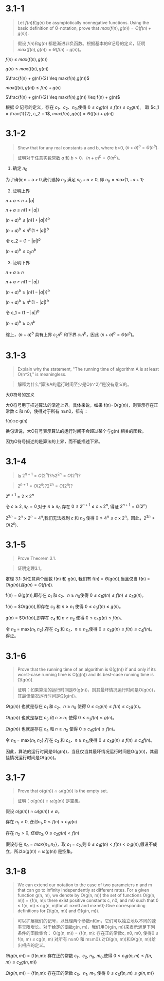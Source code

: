 # 3.1-1

> Let $f(n)$和$g(n)$ be asymptotically nonnegative functions. Using the basic definition of Θ-notation, prove that $max(f(n),g(n))=Θ(f(n)+g(n))$.

> 假设 $f(n)$和$g(n)$ 都是渐进非负函数。根据基本的Θ记号的定义，证明 $max(f(n),g(n))=Θ(f(n)+g(n))$。

$f(n) \leq max(f(n),g(n))$

$g(n) \leq max(f(n),g(n))$

$\frac{f(n) + g(n)}{2} \leq max(f(n),g(n))$

$max(f(n),g(n)) \leq f(n) + g(n)$

$\frac{f(n) + g(n)}{2} \leq max(f(n),g(n)) \leq f(n) + g(n)$

根据 $\Theta$ 记号的定义，存在 $c_1、c_2、n_0$,使得 $0 \leq c_1g(n) \leq f(n) \leq c_2g(n)$。
取 $c_1 = \frac{1}{2}, c_2 = 1$, $max(f(n),g(n))=Θ(f(n)+g(n))$

# 3.1-2

> Show that for any real constants a and b, where b>0, $(n+a)^b=\Theta(n^b).$

> 证明对于任意实数常数 $a$ 和 $b>0$，$(n+a)^b=\Theta(n^b)$。

1. 确定 $n_0$

为了确保 n + a > 0,我们选择 $n_0$ 满足 $n_0 + a > 0$, 即 $n_0 = max\{1,-a + 1\}$

2. 证明上界

$n + a \leq n + |a|$

$n + a \leq n(1 + |a|)$

$(n + a)^b \leq [n(1 + |a|)]^b$

$(n + a)^b \leq n^b(1 + |a|)^b$

令 c_2 = $(1 + |a|)^b$

$(n + a)^b \leq c_2 n^b$

3. 证明下界

$n + a \geq n$

$n + a \geq n(1 - |a|)$

$(n + a)^b \geq [n(1 - |a|)]^b$

$(n + a)^b \geq n^b(1 - |a|)^b$

令 c_1 = $(1 - |a|)^b$

$(n + a)^b \geq c_1 n^b$

综上，$(n+a)^b$ 具有上界 $c_2 n^b$ 和下界 $c_1 n^b$，因此 $(n+a)^b=\Theta(n^b)$。

# 3.1-3

> Explain why the statement, "The running time of algorithm A is at least O(n^2)," is meaningless.

> 解释为什么“算法A的运行时间至少是O(n^2)”是没有意义的。

大O符号的定义

大O符号用于描述算法的渐近上界。具体来说，如果 f(n)=O(g(n))，则表示存在正常数 c 和 n0​，使得对于所有 n≥n0​，都有：

f(n)≤c⋅g(n)

换句话说，大O符号表示算法的运行时间不会超过某个与g(n) 相关的函数。

因为O符号描述的是算法的上界，而不能描述下界。

# 3.1-4

> Is $2^{n+1}=O(2^n)? Is 2^{2n}=O(2^n)?$

> $2^{n+1}=O(2^n)? 2^{2n}=O(2^n)?$

$2^{n+1} = 2 \times 2^n$

令 $c \geq 2,  n_0 = 0$,对于 $n \geq n_0$ 存在 $0 \leq 2^{n+1} \leq c \times 2^n$, 得证 $2^{n+1} = O(2^n)$

$2^{2n} = 2^n \times 2^n = 4^n$,我们无法找到 $c$ 和 $n_0$ 使得 $0 \leq 4^n \leq c \times 2^n$。因此，$2^{2n} \not= O(2^n)$.

# 3.1-5

> Prove Theorem 3.1.

> 证明定理3.1。

定理 3.1: 对任意两个函数 f(n) 和 g(n), 我们有 f(n) = $\Theta$(g(n)),当且仅当 f(n) = $O(g(n))且g(n) = O(f(n))$.

f(n) = $\Theta$(g(n)),即存在 $c_1$ 和 $c_2$、$n \geq n_0$使得 $0 \leq c_1g(n) \leq f(n) \leq c_2g(n)$。

f(n) = $O(g(n)),即存在 $c_3$ 和 $n \geq n_1$ 使得 $0 \leq c_3f(n) \leq g(n)$。

g(n) = $O(f(n)),即存在 $c_4$ 和 $n \geq n_2$ 使得 $0 \leq c_4g(n) \leq f(n)$。

令 $n_3$ = max{$n_1,n_2$},存在 $c_3$ 和 $c_4$、$n \geq n_3$,使得 $0 \leq c_3g(n) \leq f(n) \leq c_4f(n)$。得证。

# 3.1-6

> Prove that the running time of an algorithm is Θ(g(n)) if and only if its worst-case running time is O(g(n)) and its best-case running time is Ω(g(n)).

> 证明：如果算法的运行时间是Θ(g(n))，则其最坏情况运行时间是O(g(n))，其最佳情况运行时间是Ω(g(n))。

$\Theta(g(n))$ 也就是存在 $c_1$ 和 $c_2$、$n \geq n_0$ 使得 $0 \leq c_1g(n) \leq f(n) \leq c_2g(n)$。

$O(g(n))$ 也就是存在 $c_3$ 和 $n \geq n_1$ 使得 $0 \leq c_3f(n) \leq g(n)$。

$Ω(g(n))$ 也就是存在 $c_4$ 和 $n \geq n_2$ 使得 $0 \leq c_4g(n) \leq f(n)$。

令 $n_3$ = max{$n_1,n_2$},存在 $c_3$ 和 $c_4$、$n \geq n_3$,使得 $0 \leq c_3g(n) \leq f(n) \leq c_4f(n)$。

因此，算法的运行时间是Θ(g(n))，当且仅当其最坏情况运行时间是O(g(n))，其最佳情况运行时间是Ω(g(n))。

# 3.1-7

> Prove that o(g(n)) ∩ ω(g(n)) is the empty set.

> 证明：o(g(n)) ∩ ω(g(n)) 是空集。

假设 $o(g(n)) \cap ω(g(n)) \neq \emptyset$。

存在 $n_1>0,任给 c_1, 0 \leq f(n) < c_1g(n)$

存在 $n_2>0,任给 c_2, 0 \leq c_2g(n) < f(n)$

假设存在 $n_0=max\{n_1,n_2\}$，取 $c_1=c_2$,则 $0 \leq c_1g(n) < f(n) < c_1g(n)$,假设不成立，所以o(g(n)) ∩ ω(g(n)) 是空集。

# 3.1-8

> We can extend our notation to the case of two parameters n and m that can go to infinity independently at different rates. For a given function g(n, m), we denote by O(g(n, m)) the set of functions O(g(n, m)) = {f(n, m): there exist positive constants c, n0, and m0 such that 0 ≤ f(n, m) ≤ cg(n, m)for all n≥n0 and m≥m0}.Give corresponding definitions for Ω(g(n, m)) and Θ(g(n, m)).

> 可以扩展我们的记号，以处理两个参数n和m，它们可以独立地以不同的速率无限增长。对于给定的函数g(n, m)，我们用O(g(n, m))来表示满足下列条件的函数集合：
O(g(n, m)) = {f(n, m): 存在正的常数c, n0, m0, 使得0 ≤ f(n, m) ≤ cg(n, m) 对所有 n≥n0 和 m≥m0}.对Ω(g(n, m))和Θ(g(n, m))给出相应的定义。

$\Theta(g(n,m))$ = {f(n,m): 存在正的常数 $c_1$、$c_2$, $n_0$, $m_0$,使得 $0 \leq c_1g(n,m) \leq f(n,m) \leq c_2g(n,m)$}

$\Omega(g(n,m))$ = {f(n,m): 存在正的常数 $c_3$、$n_1$, $m_1$, 使得 $0 \leq c_3f(n,m) \leq g(n,m)$}
